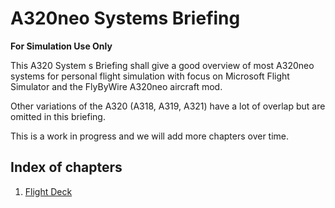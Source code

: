# A320neo Systems Briefing

**For Simulation Use Only**

This A320 System s Briefing shall give a good overview of most A320neo
systems for personal flight simulation with focus on Microsoft Flight
Simulator and the FlyByWire A320neo aircraft mod.

Other variations of the A320 (A318, A319, A321) have a lot of overlap
but are omitted in this briefing.

This is a work in progress and we will add more chapters over time.

## Index of chapters

1. [Flight Deck](flight-deck.md)


<!--
1. General

    - Aircraft variations, dimensions, specifications, etc.

- Flight Deck Layout

    - Overview of placements and designation of controls and displays.

- Electrical System

    - Overview of Electrical System
    - Cockpit Controls and Displays

- Hydraulic System

    - Overview of Hydraulic System
    - Cockpit Controls and Displays

- Flight Controls

    - Electrical Flight Control System (EFCS) aka "fly-by-wire system"
    - Control Surfaces
    - Control Laws
    - Protections
    - Cockpit Controls and Displays

- Landing Gear

    - Overview of Landing Gear System

- Fuel System

    - Overview of Fuel System
    - Cockpit Controls and Displays

- Engine Controls

    - Overview of Fuel System
    - FADEC
    - Cockpit Controls and Displays

- Auxiliary Power Unit

    - Overview of APU System
    - Cockpit Controls and Displays

- Automatic Flight System

    - Overview of Automatic Flight System (aka "Autopilot")
    - FMGS (Flight Management Guidance and Envelope system)
    - Cockpit Controls and Displays
    - Modes
    - Autothrust
    - Flight Envelope Protection
    - Flight Management
    - Navigation

- Environmental Flight System

    - Overview of Environmental Control System
    - Air Condition
    - Cabin Pressure Control

- Electronic Instrument System

    - Overview of Electronic Instrument System
    - EFIS: PFD and ND
    - ECAM: EWD and SD

- Radio Management and Communication

    - Overview of Radio Management and Communication System
    - Radio Management Panel (RMP)
    - Audio Control Panel
    - Cabin Intercommunication Data System (CIDS)

- Maintenance Centralized Fault Display System

    - Overview of Centralized Fault Display System (CFDS)

- Fire Protection

    - Overview of Fire Protection
    - Engine and APU Fire Protection

- Ice and Rain Protection

    - Overview of Ice and Rain Protection

- Oxygen

    - Overview of Oxygen Protection

- Information System

    - Overview of Air Traffic Service Unit (ATSU)
    - Airline Operational Control (AOC)

-->
